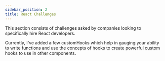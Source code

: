 ```yaml
---
sidebar_position: 2
title: React Challenges
---
```


This section consists of challenges asked by companies looking to specifically hire React developers.

Currently, I've added a few customHooks which help in gauging your ability to write functions and use the concepts of hooks to create powerful custom hooks to use in other components.